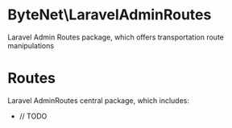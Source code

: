# ByteNet\LaravelAdminRoutes
Laravel Admin Routes package, which offers transportation route manipulations

# Routes


Laravel AdminRoutes central package, which includes:

-  // TODO
